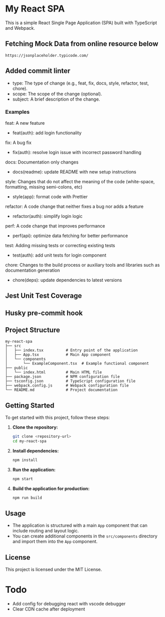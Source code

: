 # My React SPA

This is a simple React Single Page Application (SPA) built with TypeScript and Webpack.

## Fetching Mock Data from online resource below

```
https://jsonplaceholder.typicode.com/
```

## Added commit linter

- type: The type of change (e.g., feat, fix, docs, style, refactor, test, chore).
- scope: The scope of the change (optional).
- subject: A brief description of the change.

### Examples

feat: A new feature

- feat(auth): add login functionality

fix: A bug fix

- fix(auth): resolve login issue with incorrect password handling

docs: Documentation only changes

- docs(readme): update README with new setup instructions

style: Changes that do not affect the meaning of the code (white-space, formatting, missing semi-colons, etc)

- style(app): format code with Prettier

refactor: A code change that neither fixes a bug nor adds a feature

- refactor(auth): simplify login logic

perf: A code change that improves performance

- perf(api): optimize data fetching for better performance

test: Adding missing tests or correcting existing tests

- test(auth): add unit tests for login component

chore: Changes to the build process or auxiliary tools and libraries such as documentation generation

- chore(deps): update dependencies to latest versions

## Jest Unit Test Coverage

## Husky pre-commit hook

## Project Structure

```
my-react-spa
├── src
│   ├── index.tsx          # Entry point of the application
│   ├── App.tsx            # Main App component
│   └── components
│       └── ExampleComponent.tsx  # Example functional component
├── public
│   └── index.html         # Main HTML file
├── package.json           # NPM configuration file
├── tsconfig.json          # TypeScript configuration file
├── webpack.config.js      # Webpack configuration file
└── README.md              # Project documentation
```

## Getting Started

To get started with this project, follow these steps:

1. **Clone the repository:**

   ```bash
   git clone <repository-url>
   cd my-react-spa
   ```

2. **Install dependencies:**

   ```bash
   npm install
   ```

3. **Run the application:**

   ```bash
   npm start
   ```

4. **Build the application for production:**
   ```bash
   npm run build
   ```

## Usage

- The application is structured with a main `App` component that can include routing and layout logic.
- You can create additional components in the `src/components` directory and import them into the `App` component.

## License

This project is licensed under the MIT License.

# Todo

- Add config for debugging react with vscode debugger
- Clear CDN cache after deployment
